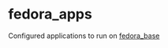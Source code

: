 # fedora_apps
Configured applications to run on [fedora_base](https://github.com/JasonN3/fedora_base)
